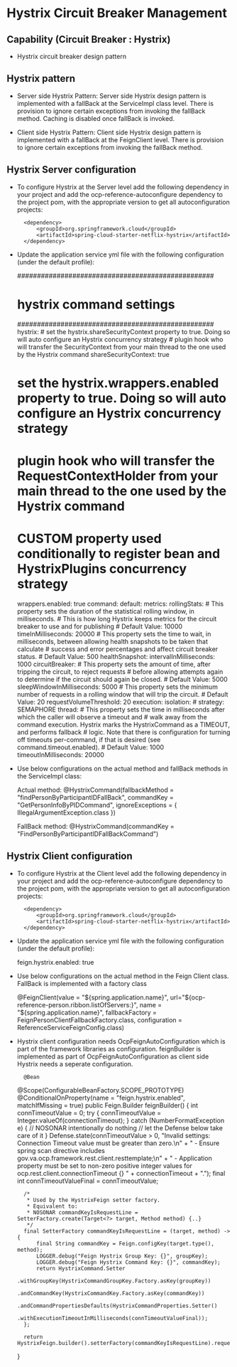 # Hystrix Circuit Breaker Management

## Capability (Circuit Breaker : Hystrix)
- Hystrix circuit breaker design pattern

## Hystrix pattern
- Server side Hystrix Pattern: Server side Hystrix design pattern is implemented with a fallBack at 
the ServiceImpl class level. There is provision to ignore certain exceptions from invoking the fallBack
method. Caching is disabled once fallBack is invoked. 

- Client side Hystrix Pattern: Client side Hystrix design pattern is implemented with a fallBack at 
the FeignClient level. There is provision to ignore certain exceptions from invoking the fallBack
method.

## Hystrix Server configuration
- To configure Hystrix at the Server level add the following dependency in your project and add the ocp-reference-autoconfigure dependency to the project pom, with the appropriate version to get all autoconfiguration projects:

		<dependency>
			<groupId>org.springframework.cloud</groupId>
			<artifactId>spring-cloud-starter-netflix-hystrix</artifactId>
		</dependency>
    
- Update the application service yml file with the following configuration (under the default profile):

	##################################################
	# hystrix command settings
	##################################################
	hystrix:
	  # set the hystrix.shareSecurityContext property to true. Doing so will auto configure an Hystrix concurrency strategy 
	  # plugin hook who will transfer the SecurityContext from your main thread to the one used by the Hystrix command
	 shareSecurityContext: true
	 # set the hystrix.wrappers.enabled property to true. Doing so will auto configure an Hystrix concurrency strategy
	 # plugin hook who will transfer the RequestContextHolder from your main thread to the one used by the Hystrix command
	 # CUSTOM property used conditionally to register bean and HystrixPlugins concurrency strategy
	 wrappers.enabled: true
	 command:
	  default:
	    metrics:
	      rollingStats:
	        # This property sets the duration of the statistical rolling window, in milliseconds. 
	        # This is how long Hystrix keeps metrics for the circuit breaker to use and for publishing 
	        # Default Value: 10000
	        timeInMilliseconds: 20000
	      # This property sets the time to wait, in milliseconds, between allowing health snapshots to be taken that calculate 
	      # success and error percentages and affect circuit breaker status. 
	      # Default Value: 500
	      healthSnapshot: 
	        intervalInMilliseconds: 1000
	    circuitBreaker:
	      # This property sets the amount of time, after tripping the circuit, to reject requests 
	      # before allowing attempts again to determine if the circuit should again be closed.
	      # Default Value: 5000
	      sleepWindowInMilliseconds: 5000
	      # This property sets the minimum number of requests in a rolling window that will trip the circuit.
	      # Default Value: 20
	      requestVolumeThreshold: 20
	    execution:
	      isolation:
	        # strategy: SEMAPHORE
	        thread:
	          # This property sets the time in milliseconds after which the caller will observe a timeout and 
	          # walk away from the command execution. Hystrix marks the HystrixCommand as a TIMEOUT, and performs fallback 
	          # logic. Note that there is configuration for turning off timeouts per-command, if that is desired (see command.timeout.enabled).
	          # Default Value: 1000
	          timeoutInMilliseconds: 20000
	    
- Use below configurations on the actual method and fallBack methods in the ServiceImpl class:

    Actual method:
	@HystrixCommand(fallbackMethod = "findPersonByParticipantIDFallBack", commandKey = "GetPersonInfoByPIDCommand",
			ignoreExceptions = { IllegalArgumentException.class })
	
    FallBack method:
     @HystrixCommand(commandKey = "FindPersonByParticipantIDFallBackCommand")
	
## Hystrix Client configuration
- To configure Hystrix at the Client level add the following dependency in your project and add the ocp-reference-autoconfigure dependency to the project pom, with the appropriate version to get all autoconfiguration projects:

		<dependency>
			<groupId>org.springframework.cloud</groupId>
			<artifactId>spring-cloud-starter-netflix-hystrix</artifactId>
		</dependency>
    
- Update the application service yml file with the following configuration (under the default profile):

	feign.hystrix.enabled: true
	    
- Use below configurations on the actual method in the Feign Client class. FallBack is implemented with a factory class

	@FeignClient(value = "${spring.application.name}",
	url="${ocp-reference-person.ribbon.listOfServers:}",
	name = "${spring.application.name}",
	fallbackFactory = FeignPersonClientFallbackFactory.class,
	configuration = ReferenceServiceFeignConfig.class)

- Hystrix client configuration needs OcpFeignAutoConfiguration which is part of the framework 
libraries as configuration. feignBuilder is implemented as part of OcpFeignAutoConfiguration as client side Hystrix needs a seperate configuration.

		@Bean
	@Scope(ConfigurableBeanFactory.SCOPE_PROTOTYPE)
	@ConditionalOnProperty(name = "feign.hystrix.enabled", matchIfMissing = true)
	public Feign.Builder feignBuilder() {
		int connTimeoutValue = 0;
		try {
			connTimeoutValue = Integer.valueOf(connectionTimeout);
		} catch (NumberFormatException e) { // NOSONAR intentionally do nothing
			// let the Defense below take care of it
		}
		Defense.state(connTimeoutValue > 0,
				"Invalid settings: Connection Timeout value must be greater than zero.\n"
						+ "  - Ensure spring scan directive includes gov.va.ocp.framework.rest.client.resttemplate;\n"
						+ "  - Application property must be set to non-zero positive integer values for ocp.rest.client.connectionTimeout {} "
						+ connectionTimeout + ".");
		final int connTimeoutValueFinal = connTimeoutValue;

		/*
		 * Used by the HystrixFeign setter factory.
		 * Equivalent to:
		 * NOSONAR commandKeyIsRequestLine = SetterFactory.create(Target<?> target, Method method) {..}
		 */
		final SetterFactory commandKeyIsRequestLine = (target, method) -> {
			final String commandKey = Feign.configKey(target.type(), method);
			LOGGER.debug("Feign Hystrix Group Key: {}", groupKey);
			LOGGER.debug("Feign Hystrix Command Key: {}", commandKey);
			return HystrixCommand.Setter
					.withGroupKey(HystrixCommandGroupKey.Factory.asKey(groupKey))
					.andCommandKey(HystrixCommandKey.Factory.asKey(commandKey))
					.andCommandPropertiesDefaults(HystrixCommandProperties.Setter()
							.withExecutionTimeoutInMilliseconds(connTimeoutValueFinal));
		};

		return HystrixFeign.builder().setterFactory(commandKeyIsRequestLine).requestInterceptor(tokenFeignRequestInterceptor());
	}
	